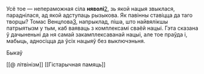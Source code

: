 Усё тое — непераможная сіла **няволі**[2](https://knihi.com/Vasil_Bykau/Douhaja_daroha_dadomu.html#footnote-438), зь якой нацыя звыклася, параднілася, ад якой адступаць рызыкова. Як павінны ставіцца да таго творцы? Томас Венцлова[3](https://knihi.com/Vasil_Bykau/Douhaja_daroha_dadomu.html#footnote-439), напрыклад, піша, што найвялікшы патрыятызм у тым, каб ваяваць з комплексамі сваёй нацыі. Гэта сказана ў дачыненьні да ня самай закамплексаванай нацыі, але тое праўда і, мабыць, адносіцца да ўсіх нацыяў без выключэньня.

Быкаў

[[@ літвінізм]]
[[Гістарычная памяць]]
